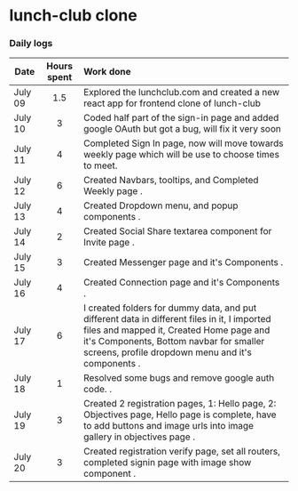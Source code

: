 # lunch-club clone

### Daily logs

| Date    | Hours spent | Work done                                                                                                                                                                                                                                |
| ------- | :---------: | :--------------------------------------------------------------------------------------------------------------------------------------------------------------------------------------------------------------------------------------- |
| July 09 |     1.5     | Explored the lunchclub.com and created a new react app for frontend clone of lunch-club                                                                                                                                                  |
| July 10 |      3      | Coded half part of the sign-in page and added google OAuth but got a bug, will fix it very soon                                                                                                                                          |
| July 11 |      4      | Completed Sign In page, now will move towards weekly page which will be use to choose times to meet.                                                                                                                                     |
| July 12 |      6      | Created Navbars, tooltips, and Completed Weekly page .                                                                                                                                                                                   |
| July 13 |      4      | Created Dropdown menu, and popup components .                                                                                                                                                                                            |
| July 14 |      2      | Created Social Share textarea component for Invite page .                                                                                                                                                                                |
| July 15 |      3      | Created Messenger page and it's Components .                                                                                                                                                                                             |
| July 16 |      4      | Created Connection page and it's Components .                                                                                                                                                                                            |
| July 17 |      6      | I created folders for dummy data, and put different data in different files in it, I imported files and mapped it, Created Home page and it's Components, Bottom navbar for smaller screens, profile dropdown menu and it's components . |
| July 18 |      1      | Resolved some bugs and remove google auth code. .                                                                                                                                                                                        |
| July 19 |      3      | Created 2 registration pages, 1: Hello page, 2: Objectives page, Hello page is complete, have to add buttons and image urls into image gallery in objectives page .                                                                      |
| July 20 |      3      | Created registration verify page, set all routers, completed signin page with image show component .                                                                                                                                   |
